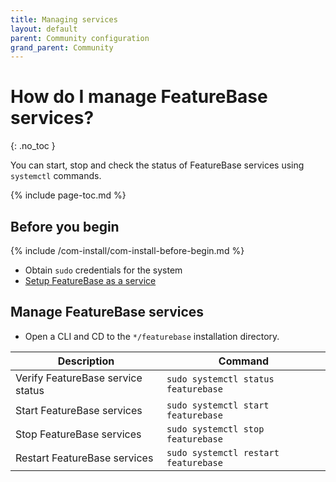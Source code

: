 ```yaml
---
title: Managing services
layout: default
parent: Community configuration
grand_parent: Community
---
```


# How do I manage FeatureBase services?
{: .no_toc }

You can start, stop and check the status of FeatureBase services using `systemctl` commands.

{% include page-toc.md %}

## Before you begin

{% include /com-install/com-install-before-begin.md %}
* Obtain `sudo` credentials for the system
* [Setup FeatureBase as a service](/docs/community/old-setup/old-community-quickstart-guide/set-up-log-and-data-folders)

## Manage FeatureBase services

* Open a CLI and CD to the `*/featurebase` installation directory.

| Description | Command |
|---|---|
| Verify FeatureBase service status | `sudo systemctl status featurebase` |
| Start FeatureBase services | `sudo systemctl start featurebase` |
| Stop FeatureBase services | `sudo systemctl stop featurebase` |
| Restart FeatureBase services | `sudo systemctl restart featurebase` |
